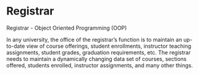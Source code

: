# Registrar
Registrar - Object Oriented Programming (OOP)

In any university, the office of the registrar’s function is to maintain an up-to-date view of course offerings, student enrollments, instructor teaching assignments, student grades, graduation requirements, etc. The registrar needs to maintain a dynamically changing data set of courses, sections offered, students enrolled, instructor assignments, and many other things.
